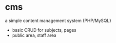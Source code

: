 cms
===
a simple content management system {PHP/MySQL}

- basic CRUD for subjects, pages
- public area, staff area
